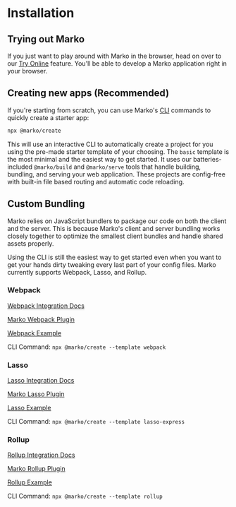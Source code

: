 # Installation

## Trying out Marko

If you just want to play around with Marko in the browser, head on over to our [Try Online](https://markojs.com/try-online) feature. You'll be able to develop a Marko application right in your browser.

## Creating new apps (Recommended)

If you're starting from scratch, you can use Marko's [CLI](https://github.com/marko-js/cli) commands to quickly create a starter app:

```bash
npx @marko/create
```

This will use an interactive CLI to automatically create a project for you using the pre-made starter template of your choosing. The `basic` template is the most minimal and the easiest way to get started. It uses our batteries-included `@marko/build` and `@marko/serve` tools that handle building, bundling, and serving your web application. These projects are config-free with built-in file based routing and automatic code reloading.

## Custom Bundling

Marko relies on JavaScript bundlers to package our code on both the client and the server. This is because Marko's client and server bundling works closely together to optimize the smallest client bundles and handle shared assets properly.

Using the CLI is still the easiest way to get started even when you want to get your hands dirty tweaking every last part of your config files. Marko currently supports Webpack, Lasso, and Rollup.

### Webpack

[Webpack Integration Docs](https://markojs.com/docs/webpack/)

[Marko Webpack Plugin](https://github.com/marko-js/webpack)

[Webpack Example](https://github.com/marko-js/examples/tree/master/examples/webpack)

CLI Command: `npx @marko/create --template webpack`

### Lasso

[Lasso Integration Docs](https://markojs.com/docs/lasso/)

[Marko Lasso Plugin](https://github.com/lasso-js/lasso-marko)

[Lasso Example](https://github.com/marko-js/examples/tree/master/examples/lasso-express)

CLI Command: `npx @marko/create --template lasso-express`

### Rollup

[Rollup Integration Docs](https://markojs.com/docs/rollup/)

[Marko Rollup Plugin](https://github.com/marko-js/rollup)

[Rollup Example](https://github.com/marko-js/examples/tree/master/examples/rollup)

CLI Command: `npx @marko/create --template rollup`
